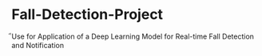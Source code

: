 # Fall-Detection-Project
ีUse for Application of a Deep Learning Model for Real-time Fall Detection and  Notification

